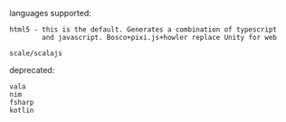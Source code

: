 
languages supported:

    html5 - this is the default. Generates a combination of typescript
            and javascript. Bosco+pixi.js+howler replace Unity for web
            
    scale/scalajs


deprecated:

    vala
    nim
    fsharp
    kotlin